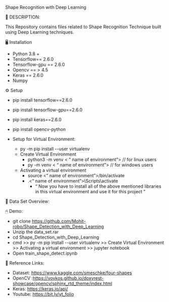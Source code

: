 ﻿Shape Recognition with Deep Learning


📝 DESCRIPTION:


This Repository contains files related to Shape Recognition Technique built using Deep Learning techniques.


🖥 Installation


* Python 3.8 +
* Tensorflow== 2.6.0
* Tensorflow-gpu == 2.6.0
* Opencv ==  > 4.5
* Keras == 2.6.0
* Numpy
          
⚙️ Setup
* pip install tensorflow==2.6.0
* pip install tensorflow-gpu==2.6.0
* pip install keras==2.6.0
* pip install opencv-python


* Setup for Virtual Environment:
   * py -m pip install --user virtualenv
   * Create Virtual Environment
      * python3 -m venv  < “ name of environment”>   // for linux users
      * py -m venv < “ name of environment”>          // for windows users
   * Activating a virtual environment
      * source <“ name of environment”>/bin/activate
      * .\<“ name of environment”>\Scripts\activate
         * “ Now you have to install all of the above mentioned libraries in 
this virtual environment and use it for this project  ”






















🍳 Data Set Overview:
  

 🖱 Demo:
* git clone https://github.com/Mohit-robo/Shape_Detection_with_Deep_Learning
* Unzip the data_set.rar
* cd Shape_Detection_with_Deep_Learning
* cmd  >> py -m pip install --user virtualenv >> Create Virtual Environment >> Activating a virtual environment >> jupyter notebook
* Open train_shape_detect.ipynb


🔗 Reference Links:


* Dataset: https://www.kaggle.com/smeschke/four-shapes
* OpenCV :https://vovkos.github.io/doxyrest-showcase/opencv/sphinx_rtd_theme/index.html
* Keras: https://keras.io/api/
* Youtube: https://bit.ly/yt_folio